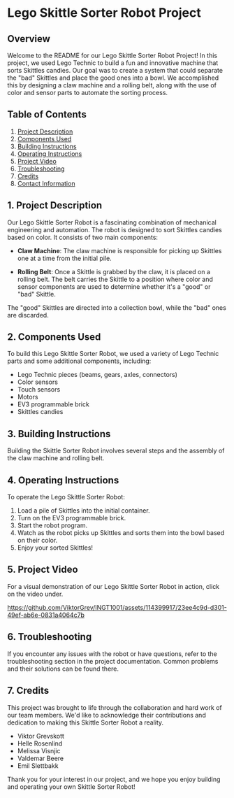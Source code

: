 # Lego Skittle Sorter Robot Project

## Overview

Welcome to the README for our Lego Skittle Sorter Robot Project! In this project, we used Lego Technic to build a fun and innovative machine that sorts Skittles candies. Our goal was to create a system that could separate the "bad" Skittles and place the good ones into a bowl. We accomplished this by designing a claw machine and a rolling belt, along with the use of color and sensor parts to automate the sorting process.

## Table of Contents

1. [Project Description](#Project-description)
2. [Components Used](#Components-used)
3. [Building Instructions](#Building-instructions)
4. [Operating Instructions](#Operating-instructions)
5. [Project Video](#Project-video)
6. [Troubleshooting](#Troubleshooting)
7. [Credits](#Credits)
8. [Contact Information](#Contact-information)

## 1. Project Description

Our Lego Skittle Sorter Robot is a fascinating combination of mechanical engineering and automation. The robot is designed to sort Skittles candies based on color. It consists of two main components:

- **Claw Machine**: The claw machine is responsible for picking up Skittles one at a time from the initial pile.

- **Rolling Belt**: Once a Skittle is grabbed by the claw, it is placed on a rolling belt. The belt carries the Skittle to a position where color and sensor components are used to determine whether it's a "good" or "bad" Skittle.

The "good" Skittles are directed into a collection bowl, while the "bad" ones are discarded.

## 2. Components Used

To build this Lego Skittle Sorter Robot, we used a variety of Lego Technic parts and some additional components, including:

- Lego Technic pieces (beams, gears, axles, connectors)
- Color sensors
- Touch sensors
- Motors
- EV3 programmable brick
- Skittles candies

## 3. Building Instructions

Building the Skittle Sorter Robot involves several steps and the assembly of the claw machine and rolling belt.

## 4. Operating Instructions

To operate the Lego Skittle Sorter Robot:

1. Load a pile of Skittles into the initial container.
2. Turn on the EV3 programmable brick.
3. Start the robot program.
4. Watch as the robot picks up Skittles and sorts them into the bowl based on their color.
5. Enjoy your sorted Skittles!

## 5. Project Video

For a visual demonstration of our Lego Skittle Sorter Robot in action, click on the video under.

https://github.com/ViktorGrev/INGT1001/assets/114399917/23ee4c9d-d301-49ef-ab6e-0831a4064c7b

## 6. Troubleshooting

If you encounter any issues with the robot or have questions, refer to the troubleshooting section in the project documentation. Common problems and their solutions can be found there.

## 7. Credits

This project was brought to life through the collaboration and hard work of our team members. We'd like to acknowledge their contributions and dedication to making this Skittle Sorter Robot a reality.

- Viktor Grevskott
- Helle Rosenlind
- Melissa Visnjic
- Valdemar Beere
- Emil Slettbakk

Thank you for your interest in our project, and we hope you enjoy building and operating your own Skittle Sorter Robot!


